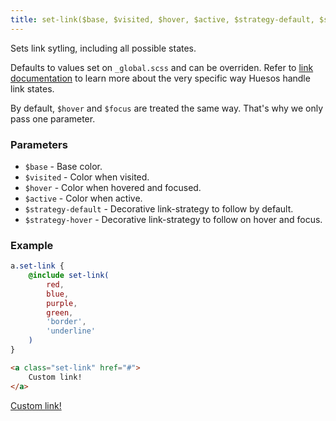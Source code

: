 ```yaml
---
title: set-link($base, $visited, $hover, $active, $strategy-default, $strategy-hover)
---
```


Sets link sytling, including all possible states.

Defaults to values set on `_global.scss` and can be overriden. Refer to [link documentation](/components/detail/link--default) to learn more about the very specific way Huesos handle link states.

By default, `$hover` and `$focus` are treated the same way. That's why we only pass one parameter.

### Parameters 

- `$base` - Base color.
- `$visited`  - Color when visited.
- `$hover`   - Color when hovered and focused.
- `$active`   - Color when active.
- `$strategy-default`   - Decorative link-strategy to follow by default.
- `$strategy-hover`   - Decorative link-strategy to follow on hover and focus.

### Example

```scss
a.set-link {
    @include set-link(
        red,
        blue,
        purple,
        green,
        'border',
        'underline'
    )
}
```

```html
<a class="set-link" href="#">
    Custom link!
</a>
```

<a class="set-link" href="#">
    Custom link!
</a>